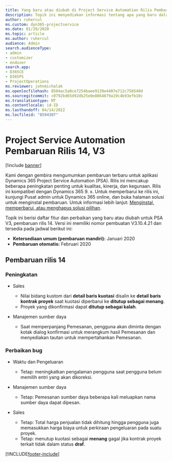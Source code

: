 ```yaml
---
title: Yang baru atau diubah di Project Service Automation Rilis Pembaruan 14, V3
description: Topik ini menyediakan informasi tentang apa yang baru dalam Project Service Automation Rilis Pembaruan 14 V3.
author: ruhercul
ms.custom: dyn365-projectservice
ms.date: 01/29/2020
ms.topic: article
ms.author: ruhercul
audience: Admin
search.audienceType:
- admin
- customizer
- enduser
search.app:
- D365CE
- D365PS
- ProjectOperations
ms.reviewer: johnmichalak
ms.openlocfilehash: 8504ac5a0ce7254baee9139e4407e712c758540d
ms.sourcegitcommit: c0792bd65d92db25e0e8864879a19c4b93efb10c
ms.translationtype: MT
ms.contentlocale: id-ID
ms.lasthandoff: 04/14/2022
ms.locfileid: "8594307"
---
```

# <a name="project-service-automation-update-release-14-v3"></a>Project Service Automation Pembaruan Rilis 14, V3

[!include [banner](../includes/psa-now-project-operations.md)]

Kami dengan gembira mengumumkan pembaruan terbaru untuk aplikasi Dynamics 365 Project Service Automation (PSA). Rilis ini mencakup beberapa peningkatan penting untuk kualitas, kinerja, dan kegunaan. Rilis ini kompatibel dengan Dynamics 365 9. x. Untuk memperbarui ke rilis ini, kunjungi Pusat admin untuk Dynamics 365 online, dan buka halaman solusi untuk menginstal pembaruan. Untuk informasi lebih lanjut: [Menginstal, memperbarui, atau menghapus solusi pilihan](/power-platform/admin/install-remove-preferred-solution).

Topik ini berisi daftar fitur dan perbaikan yang baru atau diubah untuk PSA V3, pembaruan rilis 14. Versi ini memiliki nomor pembuatan V3.10.4.21 dan tersedia pada jadwal berikut ini:

- **Ketersediaan umum (pembaruan mandiri):** Januari 2020
- **Pembaruan otomatis:** Februari 2020

## <a name="update-release-14"></a>Pembaruan rilis 14

### <a name="enhancements"></a>Peningkatan

- Sales

     - Nilai bidang kustom dari **detail baris kuotasi** disalin ke **detail baris kontrak proyek** saat kuotasi diperbarui ke **ditutup sebagai menang**.
     - Proyek yang dikonfirmasi dapat **ditutup sebagai kalah**.

- Manajemen sumber daya

     - Saat memperpanjang Pemesanan, pengguna akan diminta dengan kotak dialog konfirmasi untuk merangkum hasil Pemesanan dan menyediakan tautan untuk mempertahankan Pemesanan.


### <a name="bug-fixes"></a>Perbaikan bug

- Waktu dan Pengeluaran

     - Tetap: meningkatkan pengalaman pengguna saat pengguna belum memilih entri yang akan dikoreksi.

- Manajemen sumber daya

     - Tetap: Pemesanan sumber daya beberapa kali meluapkan nama sumber daya dapat dipesan.

- Sales

     - Tetap: Total harga penjualan tidak dihitung hingga pengguna juga memasukkan harga biaya untuk perkiraan pengeluaran pada suatu proyek.
     - Tetap: menutup kuotasi sebagai **menang** gagal jika kontrak proyek terkait tidak dalam status **draf**.



[!INCLUDE[footer-include](../includes/footer-banner.md)]
